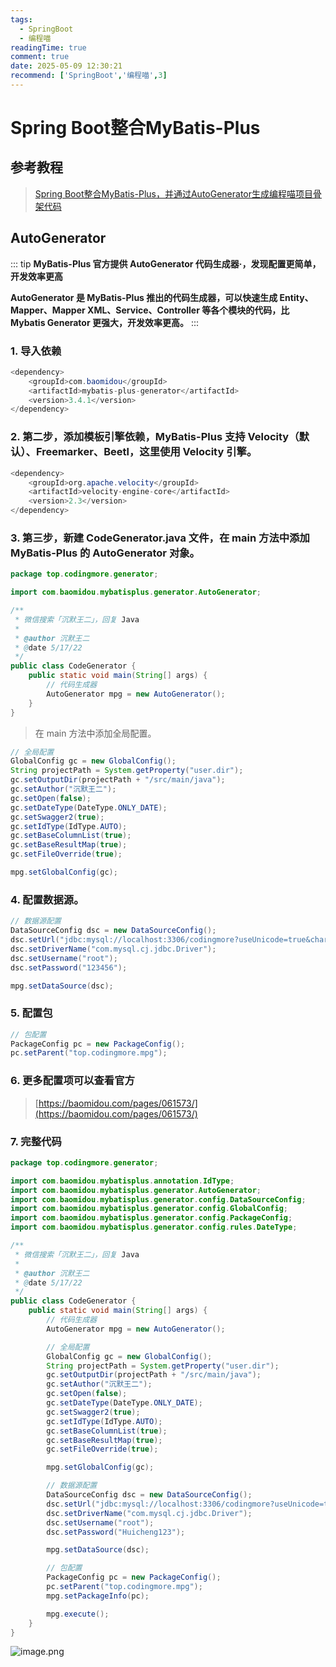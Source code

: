 ```yaml
---
tags:
  - SpringBoot
  - 编程喵
readingTime: true
comment: true
date: 2025-05-09 12:30:21
recommend: ['SpringBoot','编程喵',3]
---
```


# Spring Boot整合MyBatis-Plus

## 参考教程

>[Spring Boot整合MyBatis-Plus，并通过AutoGenerator生成编程喵项目骨架代码](https://www.yuque.com/itwanger/vn4p17/pfps5b#f1bda19a)

## AutoGenerator

::: tip
**MyBatis-Plus 官方提供 AutoGenerator 代码生成器·，发现配置更简单，开发效率更高**

**AutoGenerator 是 MyBatis-Plus 推出的代码生成器，可以快速生成 Entity、Mapper、Mapper XML、Service、Controller 等各个模块的代码，比 Mybatis Generator 更强大，开发效率更高。**
:::
### 1. 导入依赖

```Java
<dependency>
    <groupId>com.baomidou</groupId>
    <artifactId>mybatis-plus-generator</artifactId>
    <version>3.4.1</version>
</dependency>
```

### 2. 第二步，添加模板引擎依赖，MyBatis-Plus 支持 Velocity（默认）、Freemarker、Beetl，这里使用 Velocity 引擎。

```Java
<dependency>
    <groupId>org.apache.velocity</groupId>
    <artifactId>velocity-engine-core</artifactId>
    <version>2.3</version>
</dependency>
```

### 3. 第三步，新建 CodeGenerator.java 文件，在 main 方法中添加 MyBatis-Plus 的 AutoGenerator 对象。

```Java
package top.codingmore.generator;

import com.baomidou.mybatisplus.generator.AutoGenerator;

/**
 * 微信搜索「沉默王二」，回复 Java
 *
 * @author 沉默王二
 * @date 5/17/22
 */
public class CodeGenerator {
    public static void main(String[] args) {
        // 代码生成器
        AutoGenerator mpg = new AutoGenerator();
    }
}
```

>在 main 方法中添加全局配置。

```JAVA
// 全局配置
GlobalConfig gc = new GlobalConfig();
String projectPath = System.getProperty("user.dir");
gc.setOutputDir(projectPath + "/src/main/java");
gc.setAuthor("沉默王二");
gc.setOpen(false);
gc.setDateType(DateType.ONLY_DATE);
gc.setSwagger2(true);
gc.setIdType(IdType.AUTO);
gc.setBaseColumnList(true);
gc.setBaseResultMap(true);
gc.setFileOverride(true);

mpg.setGlobalConfig(gc);
```

### 4. 配置数据源。

```JAVA
// 数据源配置
DataSourceConfig dsc = new DataSourceConfig();
dsc.setUrl("jdbc:mysql://localhost:3306/codingmore?useUnicode=true&characterEncoding=utf-8&serverTimezone=Asia/Shanghai");
dsc.setDriverName("com.mysql.cj.jdbc.Driver");
dsc.setUsername("root");
dsc.setPassword("123456");

mpg.setDataSource(dsc);
```

### 5. 配置包

```JAVA
// 包配置
PackageConfig pc = new PackageConfig();
pc.setParent("top.codingmore.mpg");
```

### 6. 更多配置项可以查看官方

>[https://baomidou.com/pages/061573/](https://baomidou.com/pages/061573/)

### 7. 完整代码

```JAVA
package top.codingmore.generator;

import com.baomidou.mybatisplus.annotation.IdType;
import com.baomidou.mybatisplus.generator.AutoGenerator;
import com.baomidou.mybatisplus.generator.config.DataSourceConfig;
import com.baomidou.mybatisplus.generator.config.GlobalConfig;
import com.baomidou.mybatisplus.generator.config.PackageConfig;
import com.baomidou.mybatisplus.generator.config.rules.DateType;

/**
 * 微信搜索「沉默王二」，回复 Java
 *
 * @author 沉默王二
 * @date 5/17/22
 */
public class CodeGenerator {
    public static void main(String[] args) {
        // 代码生成器
        AutoGenerator mpg = new AutoGenerator();

        // 全局配置
        GlobalConfig gc = new GlobalConfig();
        String projectPath = System.getProperty("user.dir");
        gc.setOutputDir(projectPath + "/src/main/java");
        gc.setAuthor("沉默王二");
        gc.setOpen(false);
        gc.setDateType(DateType.ONLY_DATE);
        gc.setSwagger2(true);
        gc.setIdType(IdType.AUTO);
        gc.setBaseColumnList(true);
        gc.setBaseResultMap(true);
        gc.setFileOverride(true);

        mpg.setGlobalConfig(gc);

        // 数据源配置
        DataSourceConfig dsc = new DataSourceConfig();
        dsc.setUrl("jdbc:mysql://localhost:3306/codingmore?useUnicode=true&characterEncoding=utf-8&serverTimezone=Asia/Shanghai");
        dsc.setDriverName("com.mysql.cj.jdbc.Driver");
        dsc.setUsername("root");
        dsc.setPassword("Huicheng123");

        mpg.setDataSource(dsc);

        // 包配置
        PackageConfig pc = new PackageConfig();
        pc.setParent("top.codingmore.mpg");
        mpg.setPackageInfo(pc);

        mpg.execute();
    }
}
```

![image.png](https://imgsbo.oss-cn-shanghai.aliyuncs.com/undefined20250509123000986.png)

